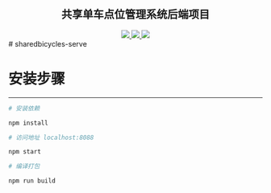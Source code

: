 <h2 align="center">共享单车点位管理系统后端项目</h2>
<div align="center" width="100%">
<!-- 技术栈 -->
<a href="https://github.com/UnravelF/sharedbicycles-serve">
<img src="https://img.shields.io/badge/koa-2.13.4-green">
</a>
<a href="https://github.com/UnravelF/sharedbicycles-serve">
<img src="https://img.shields.io/badge/node-14.19.1-brightgreen">
</a>
<a href="https://github.com/UnravelF/sharedbicycles-serve">
<img src="https://img.shields.io/badge/mysql2-2.3.3-blue">
</a>
</div>
# sharedbicycles-serve

# 安装步骤

---

```bash
# 安装依赖

npm install

# 访问地址 localhost:8088

npm start

# 编译打包

npm run build
```
